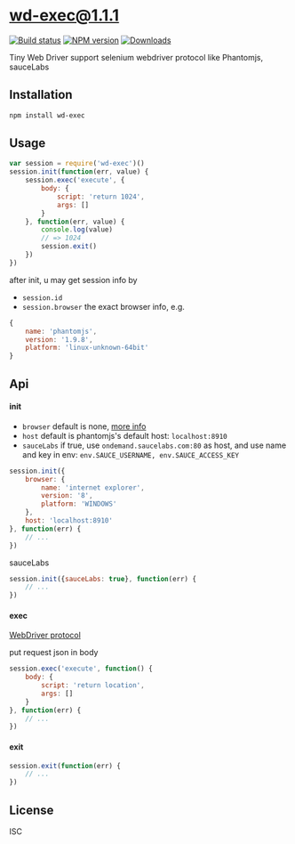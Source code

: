 wd-exec@1.1.1
===

[![Build status][travis-image]][travis-url]
[![NPM version][npm-image]][npm-url]
[![Downloads][downloads-image]][downloads-url]

Tiny Web Driver support selenium webdriver protocol like Phantomjs, sauceLabs

Installation
---

```sh
npm install wd-exec
```

Usage
---

```js
var session = require('wd-exec')()
session.init(function(err, value) {
	session.exec('execute', {
		body: {
			script: 'return 1024',
			args: []
		}
	}, function(err, value) {
		console.log(value)
		// => 1024
		session.exit()
	})
})
```

after init, u may get session info by

- `session.id`
- `session.browser` the exact browser info, e.g.

```js
{
	name: 'phantomjs',
	version: '1.9.8',
	platform: 'linux-unknown-64bit'
}
```

Api
---

#### init

- `browser` default is none, [more info](https://code.google.com/p/selenium/wiki/DesiredCapabilities)
- `host` default is phantomjs's default host: `localhost:8910`
- `sauceLabs` if true, use `ondemand.saucelabs.com:80` as host, and use name and key in env: `env.SAUCE_USERNAME, env.SAUCE_ACCESS_KEY`

```js
session.init({
	browser: {
		name: 'internet explorer',
		version: '8',
		platform: 'WINDOWS'
	},
	host: 'localhost:8910'
}, function(err) {
	// ...
})
```

sauceLabs

```js
session.init({sauceLabs: true}, function(err) {
	// ...
})
```

#### exec

[WebDriver protocol](https://code.google.com/p/selenium/wiki/JsonWireProtocol)

put request json in body

```js
session.exec('execute', function() {
	body: {
		script: 'return location',
		args: []
	}
}, function(err) {
	// ...
})
```

#### exit

```js
session.exit(function(err) {
	// ...
})
```

License
---

ISC

[npm-image]: https://img.shields.io/npm/v/wd-exec.svg?style=flat-square
[npm-url]: https://npmjs.org/package/wd-exec
[travis-image]: https://img.shields.io/travis/chunpu/wd-exec.svg?style=flat-square
[travis-url]: https://travis-ci.org/chunpu/wd-exec
[downloads-image]: http://img.shields.io/npm/dm/wd-exec.svg?style=flat-square
[downloads-url]: https://npmjs.org/package/wd-exec
